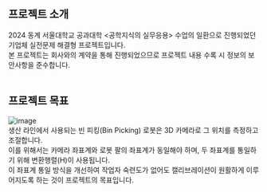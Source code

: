 ## 프로젝트 소개
2024 동계 서울대학교 공과대학 <공학지식의 실무응용> 수업의 일환으로 진행되었던 기업체 실전문제 해결형 프로젝트입니다. <br>
본 프로젝트는 회사와의 계약을 통해 진행되었으므로 프로젝트 내용 수록 시 정보의 보안사항을 준수합니다. <br>
<br>
## 프로젝트 목표
![image](https://github.com/user-attachments/assets/def23c7d-29eb-4442-893e-70bf7f8344d3) <br>
생산 라인에서 사용되는 빈 피킹(Bin Picking) 로봇은 3D 카메라로 그 위치를 측정하고 조절합니다. <br>
이를 위해서는 카메라 좌표계와 로봇 팔의 좌표계가 동일해야 하며, 두 좌표계를 통일하기 위해 변환행렬(H)이 사용됩니다. <br>
이 좌표계 통일 방식을 개선하여 작업자 숙련도가 없어도 캘리브레이션이 원활하게 이루어지도록 하는 것이 프로젝트의 목표입니다.



